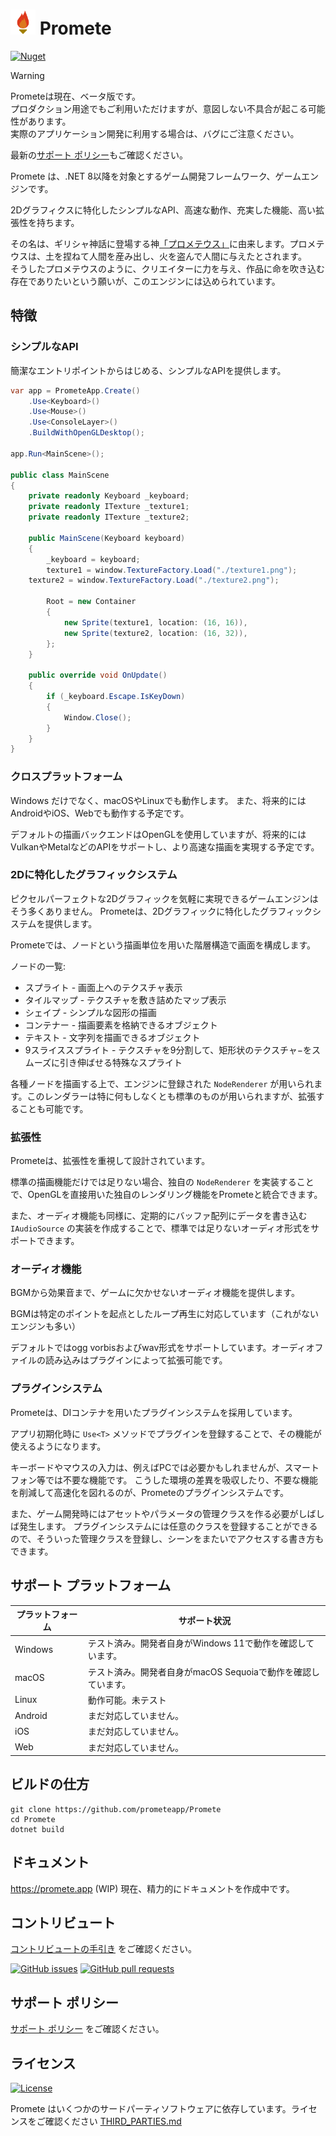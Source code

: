 # <img height="40" src="https://raw.githubusercontent.com/prometeapp/Promete/master/assets/logo.png" /> Promete

[![Nuget](https://img.shields.io/nuget/vpre/Promete.svg?style=for-the-badge)](https://www.nuget.org/packages/Promete/)

> [!WARNING]
> Prometeは現在、ベータ版です。<br/>
> プロダクション用途でもご利用いただけますが、意図しない不具合が起こる可能性があります。<br/>
> 実際のアプリケーション開発に利用する場合は、バグにご注意ください。
>
> 最新の[サポート ポリシー](SUPPORT-POLICY.md)もご確認ください。

Promete は、.NET 8以降を対象とするゲーム開発フレームワーク、ゲームエンジンです。

2Dグラフィクスに特化したシンプルなAPI、高速な動作、充実した機能、高い拡張性を持ちます。

その名は、ギリシャ神話に登場する神[「プロメテウス」](https://ja.wikipedia.org/wiki/%E3%83%97%E3%83%AD%E3%83%A1%E3%83%BC%E3%83%86%E3%82%A6%E3%82%B9)に由来します。プロメテウスは、土を捏ねて人間を産み出し、火を盗んで人間に与えたとされます。<br/>
そうしたプロメテウスのように、クリエイターに力を与え、作品に命を吹き込む存在でありたいという願いが、このエンジンには込められています。


## 特徴
### シンプルなAPI
簡潔なエントリポイントからはじめる、シンプルなAPIを提供します。

```csharp
var app = PrometeApp.Create()
	.Use<Keyboard>()
	.Use<Mouse>()
	.Use<ConsoleLayer>()
	.BuildWithOpenGLDesktop();

app.Run<MainScene>();

public class MainScene
{
	private readonly Keyboard _keyboard;
	private readonly ITexture _texture1;
	private readonly ITexture _texture2;

	public MainScene(Keyboard keyboard)
	{
		_keyboard = keyboard;
		texture1 = window.TextureFactory.Load("./texture1.png");
	texture2 = window.TextureFactory.Load("./texture2.png");

		Root = new Container
		{
			new Sprite(texture1, location: (16, 16)),
			new Sprite(texture2, location: (16, 32)),
		};
	}

	public override void OnUpdate()
	{
		if (_keyboard.Escape.IsKeyDown)
		{
			Window.Close();
		}
	}
}
```

### クロスプラットフォーム
Windows だけでなく、macOSやLinuxでも動作します。 また、将来的にはAndroidやiOS、Webでも動作する予定です。

デフォルトの描画バックエンドはOpenGLを使用していますが、将来的にはVulkanやMetalなどのAPIをサポートし、より高速な描画を実現する予定です。

### 2Dに特化したグラフィックシステム
ピクセルパーフェクトな2Dグラフィックを気軽に実現できるゲームエンジンはそう多くありません。 Prometeは、2Dグラフィックに特化したグラフィックシステムを提供します。

Prometeでは、ノードという描画単位を用いた階層構造で画面を構成します。

ノードの一覧:

- スプライト - 画面上へのテクスチャ表示
- タイルマップ - テクスチャを敷き詰めたマップ表示
- シェイプ - シンプルな図形の描画
- コンテナー - 描画要素を格納できるオブジェクト
- テキスト - 文字列を描画できるオブジェクト
- 9スライススプライト - テクスチャを9分割して、矩形状のテクスチャ−をスムーズに引き伸ばせる特殊なスプライト

各種ノードを描画する上で、エンジンに登録された `NodeRenderer` が用いられます。このレンダラーは特に何もしなくとも標準のものが用いられますが、拡張することも可能です。

### 拡張性
Prometeは、拡張性を重視して設計されています。

標準の描画機能だけでは足りない場合、独自の `NodeRenderer` を実装することで、OpenGLを直接用いた独自のレンダリング機能をPrometeと統合できます。

また、オーディオ機能も同様に、定期的にバッファ配列にデータを書き込む `IAudioSource` の実装を作成することで、標準では足りないオーディオ形式をサポートできます。

### オーディオ機能
BGMから効果音まで、ゲームに欠かせないオーディオ機能を提供します。

BGMは特定のポイントを起点としたループ再生に対応しています（これがないエンジンも多い）

デフォルトではogg vorbisおよびwav形式をサポートしています。オーディオファイルの読み込みはプラグインによって拡張可能です。

### プラグインシステム
Prometeは、DIコンテナを用いたプラグインシステムを採用しています。

アプリ初期化時に `Use<T>` メソッドでプラグインを登録することで、その機能が使えるようになります。

キーボードやマウスの入力は、例えばPCでは必要かもしれませんが、スマートフォン等では不要な機能です。
こうした環境の差異を吸収したり、不要な機能を削減して高速化を図れるのが、Prometeのプラグインシステムです。

また、ゲーム開発時にはアセットやパラメータの管理クラスを作る必要がしばしば発生します。
プラグインシステムには任意のクラスを登録することができるので、そういった管理クラスを登録し、シーンをまたいでアクセスする書き方もできます。

## サポート プラットフォーム
| プラットフォーム | サポート状況								|
|----------|---------------------------------------|
| Windows  | テスト済み。開発者自身がWindows 11で動作を確認しています。	|
| macOS	| テスト済み。開発者自身がmacOS Sequoiaで動作を確認しています。 |
| Linux	| 動作可能。未テスト							 |
| Android  | まだ対応していません。						   |
| iOS	  | まだ対応していません。						   |
| Web	  | まだ対応していません。						   |

## ビルドの仕方
```shell
git clone https://github.com/prometeapp/Promete
cd Promete
dotnet build
```

## ドキュメント
https://promete.app (WIP)
現在、精力的にドキュメントを作成中です。

## コントリビュート
[コントリビュートの手引き](CONTRIBUTING-ja.md) をご確認ください。

[![GitHub issues](https://img.shields.io/github/issues/ebiselutica/promete.svg?style=for-the-badge)][issues]
[![GitHub pull requests](https://img.shields.io/github/issues-pr/ebiselutica/promete.svg?style=for-the-badge)][pulls]

## サポート ポリシー
[サポート ポリシー](SUPPORT-POLICY.md) をご確認ください。        

## ライセンス
[![License](https://img.shields.io/github/license/ebiselutica/promete.svg?style=for-the-badge)](LICENSE)

Promete はいくつかのサードパーティソフトウェアに依存しています。ライセンスをご確認ください [THIRD_PARTIES.md](THIRD_PARTIES.md)

[ci]: https://ci.appveyor.com/project/EbiseLutica/Promete
[issues]: //github.com/EbiseLutica/Promete/issues
[pulls]: //github.com/EbiseLutica/Promete/pulls
[releases]: //github.com/EbiseLutica/Promete/releases
